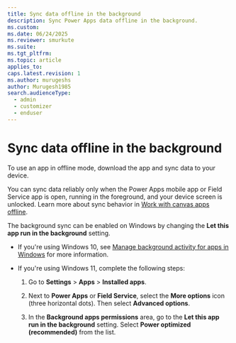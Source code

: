 ```yaml
---
title: Sync data offline in the background
description: Sync Power Apps data offline in the background.
ms.custom: 
ms.date: 06/24/2025
ms.reviewer: smurkute
ms.suite: 
ms.tgt_pltfrm: 
ms.topic: article
applies_to: 
caps.latest.revision: 1
ms.author: murugeshs
author: Murugesh1985
search.audienceType: 
  - admin
  - customizer
  - enduser
---
```


# Sync data offline in the background

To use an app in offline mode, download the app and sync data to your device.

You can sync data reliably only when the Power Apps mobile app or Field Service app is open, running in the foreground, and your device screen is unlocked. Learn more about sync behavior in [Work with canvas apps offline](canvas-mobile-offline-working.md).

The background sync can be enabled on Windows by changing the **Let this app run in the background** setting.  

- If you're using Windows 10, see [Manage background activity for apps in Windows](https://support.microsoft.com/en-us/windows/manage-background-activity-for-apps-in-windows-4f32dffe-b97c-40e8-a790-3ca10373a1ef) for more information.

- If you're using Windows 11, complete the following steps:

  1. Go to **Settings** > **Apps** > **Installed apps**.  

  2. Next to **Power Apps** or **Field Service**, select the **More options** icon (three horizontal dots). Then select **Advanced options**.

  3. In the **Background apps permissions** area, go to the **Let this app run in the background** setting. Select **Power optimized (recommended)** from the list. 